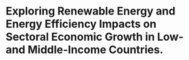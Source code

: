 # Exploring Renewable Energy and Energy Efficiency Impacts on Sectoral Economic Growth in Low- and Middle-Income Countries.
